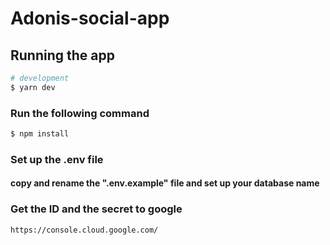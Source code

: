 # Adonis-social-app

## Running the app

```bash
# development
$ yarn dev
```

### Run the following command
```bash
$ npm install 
```
### Set up the .env file 

#### copy and rename the ".env.example" file and set up your database name

### Get the ID and the secret to google 
```url
https://console.cloud.google.com/

```
